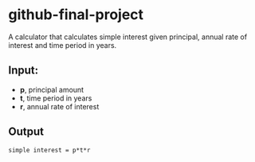 # github-final-project

A calculator that calculates simple interest given principal, annual rate of interest and time period in years.

## Input:
- **p**, principal amount
- **t**, time period in years
- **r**, annual rate of interest
## Output
`simple interest = p*t*r`
